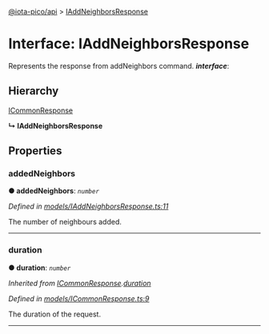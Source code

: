 [@iota-pico/api](../README.md) > [IAddNeighborsResponse](../interfaces/iaddneighborsresponse.md)



# Interface: IAddNeighborsResponse


Represents the response from addNeighbors command.
*__interface__*: 


## Hierarchy


 [ICommonResponse](icommonresponse.md)

**↳ IAddNeighborsResponse**








## Properties
<a id="addedneighbors"></a>

###  addedNeighbors

**●  addedNeighbors**:  *`number`* 

*Defined in [models/IAddNeighborsResponse.ts:11](https://github.com/iotaeco/iota-pico-api/blob/f9fbc12/src/models/IAddNeighborsResponse.ts#L11)*



The number of neighbours added.




___

<a id="duration"></a>

###  duration

**●  duration**:  *`number`* 

*Inherited from [ICommonResponse](icommonresponse.md).[duration](icommonresponse.md#duration)*

*Defined in [models/ICommonResponse.ts:9](https://github.com/iotaeco/iota-pico-api/blob/f9fbc12/src/models/ICommonResponse.ts#L9)*



The duration of the request.




___


